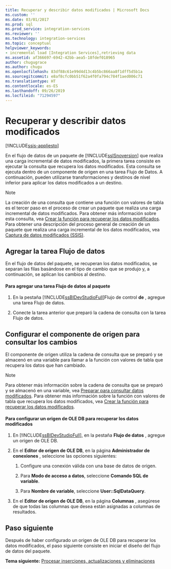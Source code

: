 ```yaml
---
title: Recuperar y describir datos modificados | Microsoft Docs
ms.custom: ''
ms.date: 03/01/2017
ms.prod: sql
ms.prod_service: integration-services
ms.reviewer: ''
ms.technology: integration-services
ms.topic: conceptual
helpviewer_keywords:
- incremental load [Integration Services],retrieving data
ms.assetid: af366697-6942-42bb-aea5-18fdef018965
author: chugugrace
ms.author: chugu
ms.openlocfilehash: 83df88c61e99d4d13c4b5bc866aa8f1dff5d5b1a
ms.sourcegitcommit: e8af8cfc0bb51f62a4f0fa794c784f1aed006c71
ms.translationtype: HT
ms.contentlocale: es-ES
ms.lasthandoff: 09/26/2019
ms.locfileid: "71294597"
---
```

# <a name="retrieve-and-understand-the-change-data"></a>Recuperar y describir datos modificados

[!INCLUDE[ssis-appliesto](../../includes/ssis-appliesto-ssvrpluslinux-asdb-asdw-xxx.md)]


  En el flujo de datos de un paquete de [!INCLUDE[ssISnoversion](../../includes/ssisnoversion-md.md)] que realiza una carga incremental de datos modificados, la primera tarea consiste en ejecutar la consulta que recupera los datos modificados. Esta consulta se ejecuta dentro de un componente de origen en una tarea Flujo de Datos. A continuación, pueden utilizarse transformaciones y destinos de nivel inferior para aplicar los datos modificados a un destino.  
  
> [!NOTE]  
>  La creación de una consulta que contiene una función con valores de tabla es el tercer paso en el proceso de crear un paquete que realiza una carga incremental de datos modificados. Para obtener más información sobre esta consulta, vea [Crear la función para recuperar los datos modificados](../../integration-services/change-data-capture/create-the-function-to-retrieve-the-change-data.md). Para obtener una descripción del proceso general de creación de un paquete que realiza una carga incremental de los datos modificados, vea [Captura de datos modificados &#40;SSIS&#41;](../../integration-services/change-data-capture/change-data-capture-ssis.md).  
  
## <a name="adding-the-data-flow-task"></a>Agregar la tarea Flujo de datos  
 En el flujo de datos del paquete, se recuperan los datos modificados, se separan las filas basándose en el tipo de cambio que se produjo y, a continuación, se aplican los cambios al destino.  
  
#### <a name="to-add-a-data-flow-task-to-the-package"></a>Para agregar una tarea Flujo de datos al paquete  
  
1.  En la pestaña [!INCLUDE[ssBIDevStudioFull](../../includes/ssbidevstudiofull-md.md)]Flujo de control **de** , agregue una tarea Flujo de datos.  
  
2.  Conecte la tarea anterior que preparó la cadena de consulta con la tarea Flujo de datos.  
  
## <a name="configuring-the-source-component-to-query-for-changes"></a>Configurar el componente de origen para consultar los cambios  
 El componente de origen utiliza la cadena de consulta que se preparó y se almacenó en una variable para llamar a la función con valores de tabla que recupera los datos que han cambiado.  
  
> [!NOTE]  
>  Para obtener más información sobre la cadena de consulta que se preparó y se almacenó en una variable, vea [Preparar para consultar datos modificados](../../integration-services/change-data-capture/prepare-to-query-for-the-change-data.md). Para obtener más información sobre la función con valores de tabla que recupera los datos modificados, vea [Crear la función para recuperar los datos modificados](../../integration-services/change-data-capture/create-the-function-to-retrieve-the-change-data.md).  
  
#### <a name="to-configure-an-ole-db-source-to-retrieve-the-change-data"></a>Para configurar un origen de OLE DB para recuperar los datos modificados  
  
1.  En [!INCLUDE[ssBIDevStudioFull](../../includes/ssbidevstudiofull-md.md)], en la pestaña **Flujo de datos** , agregue un origen de OLE DB.  
  
2.  En el **Editor de origen de OLE DB**, en la página **Administrador de conexiones** , seleccione las opciones siguientes:  
  
    1.  Configure una conexión válida con una base de datos de origen.  
  
    2.  Para **Modo de acceso a datos**, seleccione **Comando SQL de variable**.  
  
    3.  Para **Nombre de variable**, seleccione **User::SqlDataQuery**.  
  
3.  En el **Editor de origen de OLE DB**, en la página **Columnas** , asegúrese de que todas las columnas que desea están asignadas a columnas de resultados.  
  
## <a name="next-step"></a>Paso siguiente  
 Después de haber configurado un origen de OLE DB para recuperar los datos modificados, el paso siguiente consiste en iniciar el diseño del flujo de datos del paquete.  
  
 **Tema siguiente:** [Procesar inserciones, actualizaciones y eliminaciones](../../integration-services/change-data-capture/process-inserts-updates-and-deletes.md)  
  
  
